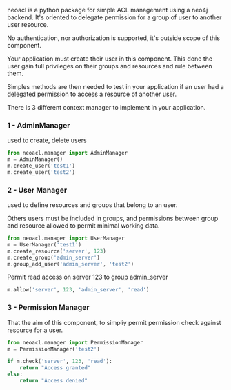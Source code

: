 
neoacl is a python package for simple ACL management using a neo4j backend.
It's oriented to delegate permission for a group of user to another user
resource.

No authentication, nor authorization is supported, it's outside scope of
this component.

Your application must create their user in this component. This done the
user gain full privileges on their groups and resources and rule between
them.

Simples methods are then needed to test in your application if an user
had a delegated permission to access a resource of another user.

There is 3 different context manager to implement in your application.

### 1 - AdminManager

used to create, delete users

```python
from neoacl.manager import AdminManager
m = AdminManager()
m.create_user('test1')
m.create_user('test2')
```

### 2 - User Manager

used to define resources and groups that belong to an user.

Others users must be included in groups, and permissions
between group and resource allowed to permit minimal working
data.

```python
from neoacl.manager import UserManager
m = UserManager('test1')
m.create_resource('server', 123)
m.create_group('admin_server')
m.group_add_user('admin_server', 'test2')
```

Permit read access on server 123 to group admin_server

```python
m.allow('server', 123, 'admin_server', 'read')
```

### 3 - Permission Manager

That the aim of this component, to simpliy permit permission
check against resource for a user.

```python
from neoacl.manager import PermissionManager
m = PermissionManager('test2')

if m.check('server', 123, 'read'):
    return "Access granted"
else:
    return "Access denied"
```